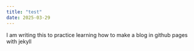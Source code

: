 ```yaml
---
title: "test"
date: 2025-03-29
---
```


I am writing this to practice learning how to make a blog in github pages with jekyll
